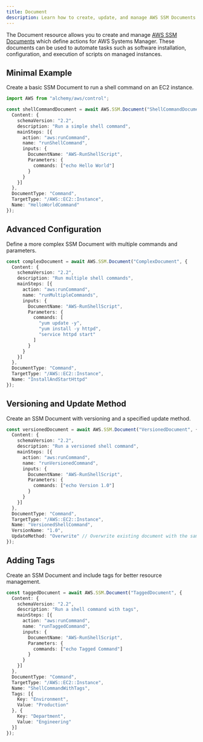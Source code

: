 ```yaml
---
title: Document
description: Learn how to create, update, and manage AWS SSM Documents using Alchemy Cloud Control.
---
```



The Document resource allows you to create and manage [AWS SSM Documents](https://docs.aws.amazon.com/ssm/latest/userguide/) which define actions for AWS Systems Manager. These documents can be used to automate tasks such as software installation, configuration, and execution of scripts on managed instances.

## Minimal Example

Create a basic SSM Document to run a shell command on an EC2 instance.

```ts
import AWS from "alchemy/aws/control";

const shellCommandDocument = await AWS.SSM.Document("ShellCommandDocument", {
  Content: {
    schemaVersion: "2.2",
    description: "Run a simple shell command",
    mainSteps: [{
      action: "aws:runCommand",
      name: "runShellCommand",
      inputs: {
        DocumentName: "AWS-RunShellScript",
        Parameters: {
          commands: ["echo Hello World"]
        }
      }
    }]
  },
  DocumentType: "Command",
  TargetType: "/AWS::EC2::Instance",
  Name: "HelloWorldCommand"
});
```

## Advanced Configuration

Define a more complex SSM Document with multiple commands and parameters.

```ts
const complexDocument = await AWS.SSM.Document("ComplexDocument", {
  Content: {
    schemaVersion: "2.2",
    description: "Run multiple shell commands",
    mainSteps: [{
      action: "aws:runCommand",
      name: "runMultipleCommands",
      inputs: {
        DocumentName: "AWS-RunShellScript",
        Parameters: {
          commands: [
            "yum update -y",
            "yum install -y httpd",
            "service httpd start"
          ]
        }
      }
    }]
  },
  DocumentType: "Command",
  TargetType: "/AWS::EC2::Instance",
  Name: "InstallAndStartHttpd"
});
```

## Versioning and Update Method

Create an SSM Document with versioning and a specified update method.

```ts
const versionedDocument = await AWS.SSM.Document("VersionedDocument", {
  Content: {
    schemaVersion: "2.2",
    description: "Run a versioned shell command",
    mainSteps: [{
      action: "aws:runCommand",
      name: "runVersionedCommand",
      inputs: {
        DocumentName: "AWS-RunShellScript",
        Parameters: {
          commands: ["echo Version 1.0"]
        }
      }
    }]
  },
  DocumentType: "Command",
  TargetType: "/AWS::EC2::Instance",
  Name: "VersionedShellCommand",
  VersionName: "1.0",
  UpdateMethod: "Overwrite" // Overwrite existing document with the same name
});
```

## Adding Tags

Create an SSM Document and include tags for better resource management.

```ts
const taggedDocument = await AWS.SSM.Document("TaggedDocument", {
  Content: {
    schemaVersion: "2.2",
    description: "Run a shell command with tags",
    mainSteps: [{
      action: "aws:runCommand",
      name: "runTaggedCommand",
      inputs: {
        DocumentName: "AWS-RunShellScript",
        Parameters: {
          commands: ["echo Tagged Command"]
        }
      }
    }]
  },
  DocumentType: "Command",
  TargetType: "/AWS::EC2::Instance",
  Name: "ShellCommandWithTags",
  Tags: [{
    Key: "Environment",
    Value: "Production"
  }, {
    Key: "Department",
    Value: "Engineering"
  }]
});
```
